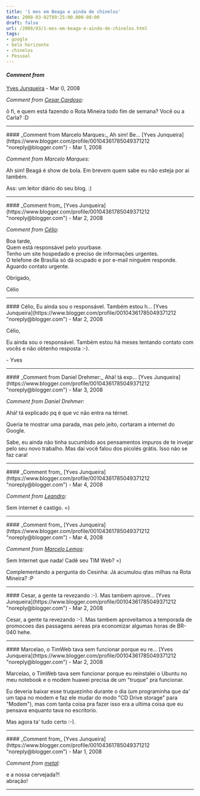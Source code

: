 ```yaml
---
title: '1 mes em Beaga e ainda de chinelos'
date: 2008-03-02T09:25:00.000-08:00
draft: false
url: /2008/03/1-mes-em-beaga-e-ainda-de-chinelos.html
tags: 
- google
- belo horizonte
- chinelos
- Pessoal
---
```


#### _Comment from_
[Yves Junqueira](https://www.blogger.com/profile/00104361785049371212 "noreply@blogger.com") - <time datetime="2008-03-02T11:30:00.000-08:00">Mar 0, 2008</time>

_Comment from [Cesar Cardoso](http://fudeblog.zyakannazio.eti.br):_  
  
ô fi, e quem está fazendo o Rota Mineira todo fim de semana? Você ou a Carla? :D
<hr />
#### _Comment from Marcelo Marques:_ Ah sim! Be...
[Yves Junqueira](https://www.blogger.com/profile/00104361785049371212 "noreply@blogger.com") - <time datetime="2008-03-03T06:52:00.000-08:00">Mar 1, 2008</time>

_Comment from Marcelo Marques:_  
  
Ah sim! Beagá é show de bola. Em brevem quem sabe eu não esteja por ai também.  
  
Ass: um leitor diário do seu blog. :)
<hr />
#### _Comment from_
[Yves Junqueira](https://www.blogger.com/profile/00104361785049371212 "noreply@blogger.com") - <time datetime="2008-03-04T04:46:00.000-08:00">Mar 2, 2008</time>

_Comment from [Célio](http://www.horahpreservativos.com.br):_  
  
Boa tarde,  
Quem está responsável pelo yourbase.  
Tenho um site hospedado e preciso de informações urgentes.  
O telefone de Brasília só dá ocupado e por e-mail ninguém responde.  
Aguardo contato urgente.  
  
Obrigado,  
  
Célio
<hr />
#### Célio, Eu ainda sou o responsável. Também estou h...
[Yves Junqueira](https://www.blogger.com/profile/00104361785049371212 "noreply@blogger.com") - <time datetime="2008-03-04T08:54:00.000-08:00">Mar 2, 2008</time>

Célio,  
  
Eu ainda sou o responsável. Também estou há meses tentando contato com vocês e não obtenho resposta :-).  
  
\- Yves
<hr />
#### _Comment from Daniel Drehmer:_ Ahá! tá exp...
[Yves Junqueira](https://www.blogger.com/profile/00104361785049371212 "noreply@blogger.com") - <time datetime="2008-03-05T03:59:00.000-08:00">Mar 3, 2008</time>

_Comment from Daniel Drehmer:_  
  
Ahá! tá explicado pq é que vc não entra na térnet.  
  
Queria te mostrar uma parada, mas pelo jeito, cortaram a internet do Google.  
  
Sabe, eu ainda não tinha sucumbido aos pensamentos impuros de te invejar pelo seu novo trabalho. Mas daí você falou dos picolés grátis. Isso não se faz cara!
<hr />
#### _Comment from_
[Yves Junqueira](https://www.blogger.com/profile/00104361785049371212 "noreply@blogger.com") - <time datetime="2008-03-05T16:40:00.000-08:00">Mar 4, 2008</time>

_Comment from [Leandro](http://walkingaround.wordpress.com/):_  
  
Sem internet é castigo. =)
<hr />
#### _Comment from_
[Yves Junqueira](https://www.blogger.com/profile/00104361785049371212 "noreply@blogger.com") - <time datetime="2008-03-13T16:19:00.000-07:00">Mar 4, 2008</time>

_Comment from [Marcelo Lemos](http://marcelolemos.blogspot.com):_  
  
Sem Internet que nada! Cadê seu TIM Web? =)  
  
Complementando a pergunta do Cesinha: Já acumulou qtas milhas na Rota Mineira? :P
<hr />
#### Cesar, a gente ta revezando :-). Mas tambem aprove...
[Yves Junqueira](https://www.blogger.com/profile/00104361785049371212 "noreply@blogger.com") - <time datetime="2008-03-25T16:02:00.000-07:00">Mar 2, 2008</time>

Cesar, a gente ta revezando :-). Mas tambem aproveitamos a temporada de promocoes das passagens aereas pra economizar algumas horas de BR-040 hehe.
<hr />
#### Marcelao, o TimWeb tava sem funcionar porque eu re...
[Yves Junqueira](https://www.blogger.com/profile/00104361785049371212 "noreply@blogger.com") - <time datetime="2008-03-25T16:06:00.000-07:00">Mar 2, 2008</time>

Marcelao, o TimWeb tava sem funcionar porque eu reinstalei o Ubuntu no meu notebook e o modem huawei precisa de um "truque" pra funcionar.  
  
Eu deveria baixar esse truquezinho durante o dia (um programinha que da' um tapa no modem e faz ele mudar do modo "CD Drive storage" para "Modem"), mas com tanta coisa pra fazer isso era a ultima coisa que eu pensava enquanto tava no escritorio.  
  
Mas agora ta' tudo certo :-).
<hr />
#### _Comment from_
[Yves Junqueira](https://www.blogger.com/profile/00104361785049371212 "noreply@blogger.com") - <time datetime="2008-03-30T17:17:00.000-07:00">Mar 1, 2008</time>

_Comment from [metal](http://metaldot.alucinados.com):_  
  
e a nossa cervejada?!  
abração!
<hr />
